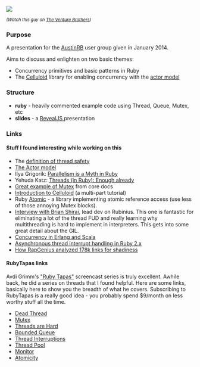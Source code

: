![](https://raw.github.com/trevrosen/concurrency-presentation/master/slides/img/lies.jpg)

<small><em>(Watch this guy on <a href="http://video.adultswim.com/the-venture-bros/index.html">The Venture Brothers</a>)</em></small>

### Purpose

A presentation for the [AustinRB](http://austinrb.org) user group given in January 2014.

Aims to discuss and enlighten on two basic themes:

* Concurrency primitives and basic patterns in Ruby
* The [Celluloid](http://celluloid.io) library for enabling concurrency with the [actor
  model](http://en.wikipedia.org/wiki/Actor_model)


### Structure
* **ruby** - heavily commented example code using Thread, Queue, Mutex, etc
* **slides** - a [ RevealJS ](http://lab.hakim.se/reveal-js/#/) presentation


### Links

#### Stuff I found interesting while working on this

* The [definition of thread safety](http://en.wikipedia.org/wiki/Thread_safety)
* [The Actor model](http://en.wikipedia.org/wiki/Actor_model)
* Ilya Grigorik: [Parallelism is a Myth in Ruby](http://www.igvita.com/2008/11/13/concurrency-is-a-myth-in-ruby/)
* Yehuda Katz: [Threads (in Ruby): Enough already](http://yehudakatz.com/2010/08/14/threads-in-ruby-enough-already/)
* [Great example of Mutex](http://www.ruby-doc.org/core-2.0.0/Mutex.html) from core docs
* [Introduction to Celluloid](http://www.sitepoint.com/an-introduction-to-celluloid-part-i/) (a multi-part tutorial)
* Ruby [Atomic](https://github.com/headius/ruby-atomic) - a library implementing atomic reference access (use less of those annoying Mutex blocks).
* [Interview with Brian Shirai](http://www.jstorimer.com/blogs/workingwithcode/7766043-interview-brian-shirai-on-rubinius-2-0-the-gil-and-thread-safe-ruby-code), lead dev on Rubinius.  This one is fantastic for eliminating a lot of the thread FUD and really learning why multithreading is hard to implement in interpreters.  This gets into some great detail about the GIL.
* [Concurrency in Erlang and Scala](http://savanne.be/articles/concurrency-in-erlang-scala/)
* [Asynchronous thread interrupt handling in Ruby 2.x](http://globaldev.co.uk/2013/03/ruby-2-0-0-in-detail/#asynchronous_thread_interrupt_handling)
* [How RapGenius analyzed 178k links for shadiness](http://news.rapgenius.com/Rap-genius-founders-rap-genius-is-back-on-google-lyrics)

#### RubyTapas links
Avdi Grimm's ["Ruby Tapas"](http://rubytapas.com) screencast series is truly excellent.  Awhile back, he did a series on threads that I found helpful.  Here are some links, basically here to show you the breadth of what he covers.  Subscribing to RubyTapas is a really good idea - you probably spend $9/month on less worthy stuff all the time.

* [Dead Thread](http://www.rubytapas.com/episodes/136-Dead-Thread)
* [Mutex](http://www.rubytapas.com/episodes/137-Mutex)
* [Threads are Hard](http://www.rubytapas.com/episodes/140-Threads-are-Hard)
* [Bounded Queue](http://www.rubytapas.com/episodes/141-Bounded-Queue)
* [Thread Interruptions](http://www.rubytapas.com/episodes/143-Thread-Interruptions)
* [Thread Pool](http://www.rubytapas.com/episodes/145-Thread-Pool)
* [Monitor](http://www.rubytapas.com/episodes/146-Monitor)
* [Atomicity](http://www.rubytapas.com/episodes/147-Atomicity)
